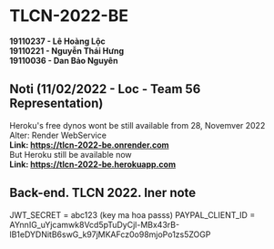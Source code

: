 # TLCN-2022-BE
**19110237 - Lê Hoàng Lộc <br/>
19110221 - Nguyễn Thái Hưng <br/>
19110036 - Dan Bảo Nguyên <br/>**

## Noti (11/02/2022 - Loc - Team 56 Representation)
Heroku's free dynos wont be still available from 28, Novemver 2022 <br/>
Alter: Render WebService <br/>
**Link: https://tlcn-2022-be.onrender.com <br/>**
But Heroku still be available now <br/>
**Link: https://tlcn-2022-be.herokuapp.com <br/>**

## Back-end. TLCN 2022. Iner note

JWT_SECRET = abc123    (key ma hoa passs)
PAYPAL_CLIENT_ID = AYnnIG_uYjcamwk8Vcd5pTuDyCjl-MBx43rB-lB1eDYDNitB6swG_k97jMKAFcz0o98mjoPo1zs5ZOGP
